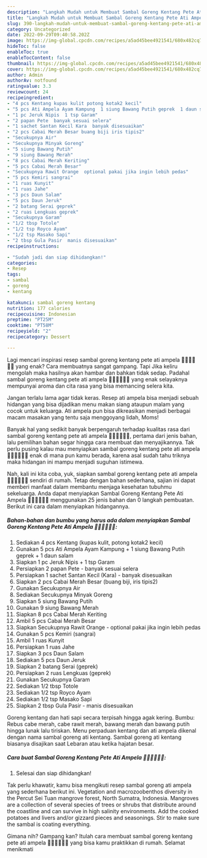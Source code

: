 ```yaml
---
description: "Langkah Mudah untuk Membuat Sambal Goreng Kentang Pete Ati Ampela 👍🏼👍🏼👍🏼 yang Lezat Sekali"
title: "Langkah Mudah untuk Membuat Sambal Goreng Kentang Pete Ati Ampela 👍🏼👍🏼👍🏼 yang Lezat Sekali"
slug: 390-langkah-mudah-untuk-membuat-sambal-goreng-kentang-pete-ati-ampela-yang-lezat-sekali
category: Uncategorized
date: 2022-09-29T09:40:58.202Z
image: https://img-global.cpcdn.com/recipes/a5ad45bee4921541/680x482cq70/sambal-goreng-kentang-pete-ati-ampela-foto-resep-utama.jpg
hideToc: false
enableToc: true
enableTocContent: false
thumbnail: https://img-global.cpcdn.com/recipes/a5ad45bee4921541/680x482cq70/sambal-goreng-kentang-pete-ati-ampela-foto-resep-utama.jpg
cover: https://img-global.cpcdn.com/recipes/a5ad45bee4921541/680x482cq70/sambal-goreng-kentang-pete-ati-ampela-foto-resep-utama.jpg
author: Admin
authorAv: notfound
ratingvalue: 3.3
reviewcount: 24
recipeingredient:
- "4 pcs Kentang kupas kulit potong kotak2 kecil"
- "5 pcs Ati Ampela Ayam Kampung  1 siung Bawang Putih geprek  1 daun salam"
- "1 pc Jeruk Nipis  1 tsp Garam"
- "2 papan Pete  banyak sesuai selera"
- "1 sachet Santan Kecil Kara  banyak disesuaikan"
- "2 pcs Cabai Merah Besar buang biji iris tipis2"
- "Secukupnya Air"
- "Secukupnya Minyak Goreng"
- "5 siung Bawang Putih"
- "9 siung Bawang Merah"
- "8 pcs Cabai Merah Keriting"
- "5 pcs Cabai Merah Besar"
- "Secukupnya Rawit Orange  optional pakai jika ingin lebih pedas"
- "5 pcs Kemiri sangrai"
- "1 ruas Kunyit"
- "1 ruas Jahe"
- "3 pcs Daun Salam"
- "5 pcs Daun Jeruk"
- "2 batang Serai geprek"
- "2 ruas Lengkuas geprek"
- "Secukupnya Garam"
- "1/2 tbsp Totole"
- "1/2 tsp Royco Ayam"
- "1/2 tsp Masako Sapi"
- "2 tbsp Gula Pasir  manis disesuaikan"
recipeinstructions:

- "Sudah jadi dan siap dihidangkan!"
categories:
- Resep
tags:
- sambal
- goreng
- kentang

katakunci: sambal goreng kentang 
nutrition: 177 calories
recipecuisine: Indonesian
preptime: "PT25M"
cooktime: "PT58M"
recipeyield: "2"
recipecategory: Dessert

---
```



Lagi mencari inspirasi resep sambal goreng kentang pete ati ampela 👍🏼👍🏼👍🏼 yang enak? Cara membuatnya sangat gampang. Tapi Jika keliru mengolah maka hasilnya akan hambar dan bahkan tidak sedap. Padahal sambal goreng kentang pete ati ampela 👍🏼👍🏼👍🏼 yang enak selayaknya mempunyai aroma dan cita rasa yang bisa memancing selera kita.


Jangan terlalu lama agar tidak keras. Resep ati ampela bisa menjadi sebuah hidangan yang bisa dijadikan menu makan siang ataupun malam yang cocok untuk keluarga. Ati ampela pun bisa dikreasikan menjadi berbagai macam masakan yang tentu saja menggoyang lidah, Moms!

Banyak hal yang sedikit banyak berpengaruh terhadap kualitas rasa dari sambal goreng kentang pete ati ampela 👍🏼👍🏼👍🏼, pertama dari jenis bahan, lalu pemilihan bahan segar hingga cara membuat dan menyajikannya. Tak perlu pusing kalau mau menyiapkan sambal goreng kentang pete ati ampela 👍🏼👍🏼👍🏼 enak di mana pun kamu berada, karena asal sudah tahu triknya maka hidangan ini mampu menjadi suguhan istimewa.


Nah, kali ini kita coba, yuk, siapkan sambal goreng kentang pete ati ampela 👍🏼👍🏼👍🏼 sendiri di rumah. Tetap dengan bahan sederhana, sajian ini dapat memberi manfaat dalam membantu menjaga kesehatan tubuhmu sekeluarga. Anda dapat menyiapkan Sambal Goreng Kentang Pete Ati Ampela 👍🏼👍🏼👍🏼 menggunakan 25 jenis bahan dan 0 langkah pembuatan. Berikut ini cara dalam menyiapkan hidangannya.

<!--inarticleads1-->

##### Bahan-bahan dan bumbu yang harus ada dalam menyiapkan Sambal Goreng Kentang Pete Ati Ampela 👍🏼👍🏼👍🏼:

1. Sediakan 4 pcs Kentang (kupas kulit, potong kotak2 kecil)
1. Gunakan 5 pcs Ati Ampela Ayam Kampung + 1 siung Bawang Putih geprek + 1 daun salam
1. Siapkan 1 pc Jeruk Nipis + 1 tsp Garam
1. Persiapkan 2 papan Pete - banyak sesuai selera
1. Persiapkan 1 sachet Santan Kecil (Kara) - banyak disesuaikan
1. Siapkan 2 pcs Cabai Merah Besar (buang biji, iris tipis2)
1. Gunakan Secukupnya Air
1. Sediakan Secukupnya Minyak Goreng
1. Siapkan 5 siung Bawang Putih
1. Gunakan 9 siung Bawang Merah
1. Siapkan 8 pcs Cabai Merah Keriting
1. Ambil 5 pcs Cabai Merah Besar
1. Siapkan Secukupnya Rawit Orange - optional pakai jika ingin lebih pedas
1. Gunakan 5 pcs Kemiri (sangrai)
1. Ambil 1 ruas Kunyit
1. Persiapkan 1 ruas Jahe
1. Siapkan 3 pcs Daun Salam
1. Sediakan 5 pcs Daun Jeruk
1. Siapkan 2 batang Serai (geprek)
1. Persiapkan 2 ruas Lengkuas (geprek)
1. Gunakan Secukupnya Garam
1. Sediakan 1/2 tbsp Totole
1. Sediakan 1/2 tsp Royco Ayam
1. Sediakan 1/2 tsp Masako Sapi
1. Siapkan 2 tbsp Gula Pasir - manis disesuaikan


Goreng kentang dan hati sapi secara terpisah hingga agak kering. Bumbu: Rebus cabe merah, cabe rawit merah, bawang merah dan bawang putih hingga lunak lalu tiriskan. Menu perpaduan kentang dan ati ampela dikenal dengan nama sambal goreng ati kentang. Sambal goreng ati kentang biasanya disajikan saat Lebaran atau ketika hajatan besar. 

<!--inarticleads2-->

##### Cara buat Sambal Goreng Kentang Pete Ati Ampela 👍🏼👍🏼👍🏼:


1. Selesai dan siap dihidangkan!

Tak perlu khawatir, kamu bisa mengikuti resep sambal goreng ati ampela yang sederhana berikut ini. Vegetation and macrozoobenthos diversity in the Percut Sei Tuan mangrove forest, North Sumatra, Indonesia. Mangroves are a collection of several species of trees or shrubs that distribute around the coastline and can survive in high salinity environments. Add the cooked potatoes and livers and/or gizzard pieces and seasonings. Stir to make sure the sambal is coating everything. 

Gimana nih? Gampang kan? Itulah cara membuat sambal goreng kentang pete ati ampela 👍🏼👍🏼👍🏼 yang bisa kamu praktikkan di rumah. Selamat menikmati
